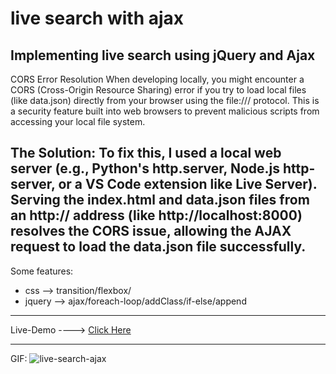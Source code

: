 # live search with ajax

Implementing live search using jQuery and Ajax
--------------------------------------------------------------
CORS Error Resolution
When developing locally, you might encounter a CORS (Cross-Origin Resource Sharing) error if you try to load local files (like data.json) directly from your browser using the file:/// protocol.
This is a security feature built into web browsers to prevent malicious scripts from accessing your local file system.

The Solution:
To fix this, I used a local web server (e.g., Python's http.server, Node.js http-server, or a VS Code extension like Live Server).
Serving the index.html and data.json files from an http:// address (like http://localhost:8000) resolves the CORS issue, allowing the AJAX request to load the data.json file successfully.
--------------------------------------------------------------
Some features:

* css --> transition/flexbox/
* jquery --> ajax/foreach-loop/addClass/if-else/append
--------------------------------------------------------------

Live-Demo ----> [Click Here](https://mohammadrezaei5.github.io/Live-search-with-AJAX/)

--------------------------------------------------------------

GIF:
![live-search-ajax](https://github.com/user-attachments/assets/b62bd479-a6d2-439e-ade8-37197cf4c2b8)
